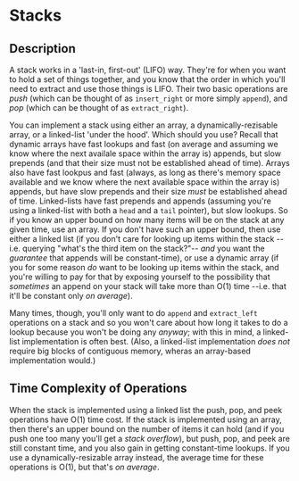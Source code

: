 Stacks
======

Description
-----------
A stack works in a 'last-in, first-out' (LIFO) way. They're for when you want to
hold a set of things together, and you know that the order in which you'll need
to extract and use those things is LIFO. Their two basic operations are _push_
(which can be thought of as `insert_right` or more simply `append`), and _pop_
(which can be thought of as `extract_right`).

You can implement a stack using either an array, a dynamically-rezisable array,
or a linked-list 'under the hood'. Which should you use? Recall that dynamic
arrays have fast lookups and fast (on average and assuming we know where the
next availale space within the array is) appends, but slow prepends (and
that their size must not be established ahead of time). Arrays also have fast
lookpus and fast (always, as long as there's memory space available and we know
where the next available space within the array is) appends,
but have slow prepends and their size *must* be established ahead of time.
Linked-lists have fast prepends and appends (assuming you're using a linked-list
with both a `head` and a `tail` pointer), but slow lookups. So if you know an
upper bound on how many items will be on the stack at any given time, use an
array. If you don't have such an upper bound, then use either a linked list (if
you don't care for looking up items within the stack --i.e. querying "what's the
third item on the stack?"-- _and_ you want the _guarantee_ that appends will be
constant-time), or use a dynamic array (if you for some reason _do_ want to be
looking up items within the stack, and you're willing to pay for that by
exposing yourself to the possibility that _sometimes_ an append on your stack
will take more than O(1) time --i.e. that it'll be constant only _on average_).

Many times, though, you'll only want to do `append` and `extract_left`
operations on a stack and so you won't care about how long it takes to do a
lookup because you won't be doing any _anyway_; with this in mind, a linked-list
implementation is often best. (Also, a linked-list implementation *does not*
require big blocks of contiguous memory, wheras an array-based implementation
would.)

Time Complexity of Operations
-----------------------------
When the stack is implemented using a linked list the push, pop, and peek
operations have O(1) time cost. If the stack is implemented using an array,
then there's an upper bound on the number of items it can hold (and if you push
one too many you'll get a _stack overflow_), but push, pop, and peek are still
constant time, and you also gain in getting constant-time lookups. If you use a
dynamically-resizable array instead, the average time for these operations is
O(1), but that's _on average_.
